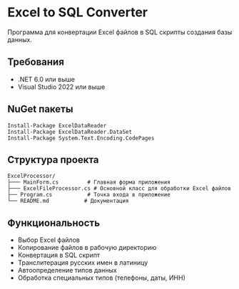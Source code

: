# Excel to SQL Converter

Программа для конвертации Excel файлов в SQL скрипты создания базы данных.

## Требования
- .NET 6.0 или выше
- Visual Studio 2022 или выше

## NuGet пакеты
```
Install-Package ExcelDataReader
Install-Package ExcelDataReader.DataSet
Install-Package System.Text.Encoding.CodePages
```

## Структура проекта
```
ExcelProcessor/
├─── MainForm.cs         # Главная форма приложения
├─── ExcelFileProcessor.cs # Основной класс для обработки Excel файлов
├── Program.cs           # Точка входа в приложение
└── README.md           # Документация
```

## Функциональность
- Выбор Excel файлов
- Копирование файлов в рабочую директорию
- Конвертация в SQL скрипт
- Транслитерация русских имен в латиницу
- Автоопределение типов данных
- Обработка специальных типов (телефоны, даты, ИНН)
